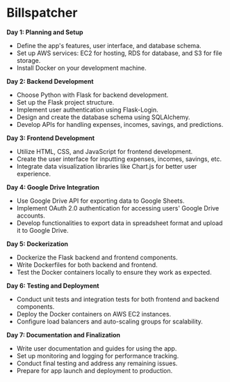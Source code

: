 # Billspatcher
**Day 1: Planning and Setup**
- Define the app's features, user interface, and database schema.
- Set up AWS services: EC2 for hosting, RDS for database, and S3 for file storage.
- Install Docker on your development machine.

**Day 2: Backend Development**
- Choose Python with Flask for backend development.
- Set up the Flask project structure.
- Implement user authentication using Flask-Login.
- Design and create the database schema using SQLAlchemy.
- Develop APIs for handling expenses, incomes, savings, and predictions.

**Day 3: Frontend Development**
- Utilize HTML, CSS, and JavaScript for frontend development.
- Create the user interface for inputting expenses, incomes, savings, etc.
- Integrate data visualization libraries like Chart.js for better user experience.

**Day 4: Google Drive Integration**
- Use Google Drive API for exporting data to Google Sheets.
- Implement OAuth 2.0 authentication for accessing users' Google Drive accounts.
- Develop functionalities to export data in spreadsheet format and upload it to Google Drive.

**Day 5: Dockerization**
- Dockerize the Flask backend and frontend components.
- Write Dockerfiles for both backend and frontend.
- Test the Docker containers locally to ensure they work as expected.

**Day 6: Testing and Deployment**
- Conduct unit tests and integration tests for both frontend and backend components.
- Deploy the Docker containers on AWS EC2 instances.
- Configure load balancers and auto-scaling groups for scalability.

**Day 7: Documentation and Finalization**
- Write user documentation and guides for using the app.
- Set up monitoring and logging for performance tracking.
- Conduct final testing and address any remaining issues.
- Prepare for app launch and deployment to production.

